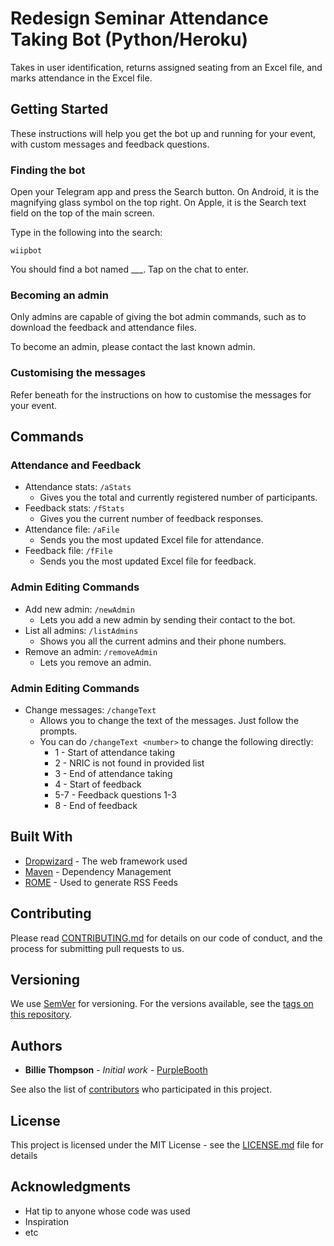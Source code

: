 # Redesign Seminar Attendance Taking Bot (Python/Heroku)

Takes in user identification, returns assigned seating from an Excel file, and marks attendance in the Excel file.

## Getting Started

These instructions will help you get the bot up and running for your event, with custom messages and feedback questions.

### Finding the bot

Open your Telegram app and press the Search button. On Android, it is the magnifying glass symbol on the top right. On Apple, it is the Search text field on the top of the main screen.

Type in the following into the search:

```
wiipbot
```

You should find a bot named ___. Tap on the chat to enter.

### Becoming an admin

Only admins are capable of giving the bot admin commands, such as to download the feedback and attendance files.

To become an admin, please contact the last known admin.

### Customising the messages

Refer beneath for the instructions on how to customise the messages for your event.

## Commands

### Attendance and Feedback
* Attendance stats: `/aStats`
    * Gives you the total and currently registered number of participants.
* Feedback stats: `/fStats`
    * Gives you the current number of feedback responses.
* Attendance file: `/aFile`
    * Sends you the most updated Excel file for attendance.
* Feedback file: `/fFile`
    * Sends you the most updated Excel file for feedback.
### Admin Editing Commands
* Add new admin: `/newAdmin`
    * Lets you add a new admin by sending their contact to the bot.
* List all admins: `/listAdmins`
    * Shows you all the current admins and their phone numbers.
* Remove an admin: `/removeAdmin`
    * Lets you remove an admin.
### Admin Editing Commands
* Change messages: `/changeText`
    * Allows you to change the text of the messages. Just follow the prompts.
    * You can do `/changeText <number>` to change the following directly:
        * 1 - Start of attendance taking
        * 2 - NRIC is not found in provided list
        * 3 - End of attendance taking
        * 4 - Start of feedback
        * 5-7 - Feedback questions 1-3
        * 8 - End of feedback

## Built With

* [Dropwizard](http://www.dropwizard.io/1.0.2/docs/) - The web framework used
* [Maven](https://maven.apache.org/) - Dependency Management
* [ROME](https://rometools.github.io/rome/) - Used to generate RSS Feeds

## Contributing

Please read [CONTRIBUTING.md](https://gist.github.com/PurpleBooth/b24679402957c63ec426) for details on our code of conduct, and the process for submitting pull requests to us.

## Versioning

We use [SemVer](http://semver.org/) for versioning. For the versions available, see the [tags on this repository](https://github.com/your/project/tags).

## Authors

* **Billie Thompson** - *Initial work* - [PurpleBooth](https://github.com/PurpleBooth)

See also the list of [contributors](https://github.com/your/project/contributors) who participated in this project.

## License

This project is licensed under the MIT License - see the [LICENSE.md](LICENSE.md) file for details

## Acknowledgments

* Hat tip to anyone whose code was used
* Inspiration
* etc
